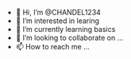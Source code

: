 - 👋 Hi, I’m @CHANDEL1234
- 👀 I’m interested in learing
- 🌱 I’m currently learning basics
- 💞️ I’m looking to collaborate on ...
- 📫 How to reach me ...

<!---
CHANDEL1234/CHANDEL1234 is a ✨ special ✨ repository because its `README.md` (this file) appears on your GitHub profile.
You can click the Preview link to take a look at your changes.
--->
